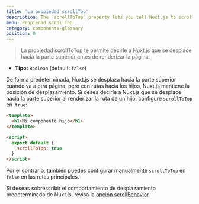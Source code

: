 ```yaml
---
title: 'La propiedad scrollTop'
description: The `scrollToTop` property lets you tell Nuxt.js to scroll to the top before rendering the page.
menu: Propiedad scrollTop
category: components-glossary
position: 0
---
```


> La propiedad scrollToTop te permite decirle a Nuxt.js que se desplace hacia la parte superior antes de renderizar la página.

- **Tipo:** `Boolean` (default: `false`)

De forma predeterminada, Nuxt.js se desplaza hacia la parte superior cuando va a otra página, pero con rutas hacia los hijos, Nuxt.js mantiene la posición de desplazamiento. Si desea decirle a Nuxt.js que se desplace hacia la parte superior al renderizar la ruta de un hijo, configure `scrollToTop` en` true`:

```html
<template>
  <h1>Mi componente hijo</h1>
</template>

<script>
  export default {
    scrollToTop: true
  }
</script>
```

Por el contrario, también puedes configurar manualmente `scrollToTop` en` false` en las rutas principales.

Si deseas sobrescribir el comportamiento de desplazamiento predeterminado de Nuxt.js, revisa la [opción scrollBehavior](/guides/configuration-glossary/configuration-router#scrollbehavior).
